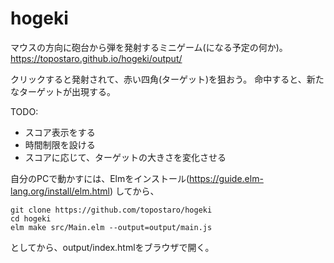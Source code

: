 # hogeki

マウスの方向に砲台から弾を発射するミニゲーム(になる予定の何か)。
https://topostaro.github.io/hogeki/output/

クリックすると発射されて、赤い四角(ターゲット)を狙おう。
命中すると、新たなターゲットが出現する。

TODO:
- スコア表示をする
- 時間制限を設ける
- スコアに応じて、ターゲットの大きさを変化させる

自分のPCで動かすには、Elmをインストール(https://guide.elm-lang.org/install/elm.html) してから、
```
git clone https://github.com/topostaro/hogeki
cd hogeki
elm make src/Main.elm --output=output/main.js
```
としてから、output/index.htmlをブラウザで開く。
